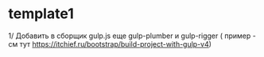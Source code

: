 # template1

1/ Добавить в сборщик gulp.js еще gulp-plumber и gulp-rigger
( пример - см тут https://itchief.ru/bootstrap/build-project-with-gulp-v4)
